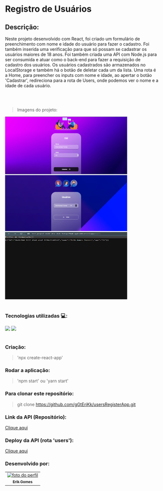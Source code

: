 # Registro de Usuários

## Descrição:

<p>
    Neste projeto desenvolvido com React, foi criado um formulário de preenchimento com nome e idade
    do usuário para fazer o cadastro. Foi também inserida uma verificação para que só possam se cadastrar
    os usuários maiores de 18 anos.
    Foi também criada uma API com Node.js para ser consumida e atuar como o back-end para fazer a requisição
    de cadastro dos usuários.
    Os usuários cadastrados são armazenados no LocalStorage e também há o botão de deletar cada um da lista.
    Uma rota é a Home, para preencher os inputs com nome e idade, ao apertar o botão 'Cadastrar', redireciona
    para a rota de Users, onde podemos ver o nome e a idade de cada usuário.
</p>

<br>
<br>

> Imagens do projeto:

<div>
    <img width="400px" src="./src/assets/print-userregister.png"/>
    <img width="400px" src="./src/assets/printusersregister2.png"/>
    <img width="400px" height="220px" src="./src/assets/print-back-end-vercel.png"/>
</div>

<br>

### Tecnologias utilizadas 💻:

<img src="https://img.shields.io/badge/React-61DAFB.svg?style=for-the-badge&logo=React&logoColor=black"/>
<img src="https://img.shields.io/badge/styledcomponents-DB7093.svg?style=for-the-badge&logo=styled-components&logoColor=white"/>

<br>
<br>

### Criação:
> 'npx create-react-app'

### Rodar a aplicação:
> 'npm start' ou 'yarn start'

### Para clonar este repositório:
> git clone https://github.com/gGtEriKk/usersRegisterApp.git

### Link da API (Repositório):
<a href="https://github.com/gGtEriKk/firstProjectNodeDevClub/tree/master">Clique aqui</a>

### Deploy da API (rota 'users'):
<a href="https://first-project-node-dev-club-3utup79w4-ggterikk.vercel.app/users">Clique aqui</a>

### Desenvolvido por:

<table>
  <tr>
    <td align="center">
      <a href="https://github.com/gGtEriKk">
        <img src="https://avatars.githubusercontent.com/u/101311661?v=4" width=100px; alt="foto do perfil"><br>
          <sub>
            <b>Erik Gomes</b>
          </sub>
      </a>
</table>
